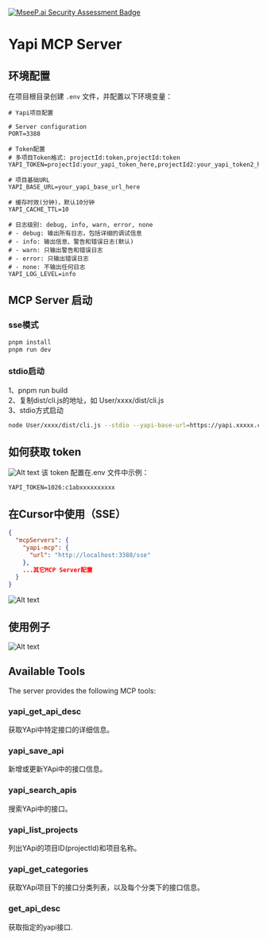 [![MseeP.ai Security Assessment Badge](https://mseep.net/pr/lzsheng-yapi-mcp-badge.png)](https://mseep.ai/app/lzsheng-yapi-mcp)

# Yapi MCP Server

## 环境配置

在项目根目录创建 `.env` 文件，并配置以下环境变量：

```env
# Yapi项目配置

# Server configuration
PORT=3388

# Token配置
# 多项目Token格式: projectId:token,projectId:token
YAPI_TOKEN=projectId:your_yapi_token_here,projectId2:your_yapi_token2_here

# 项目基础URL
YAPI_BASE_URL=your_yapi_base_url_here

# 缓存时效(分钟)，默认10分钟
YAPI_CACHE_TTL=10

# 日志级别: debug, info, warn, error, none
# - debug: 输出所有日志，包括详细的调试信息
# - info: 输出信息、警告和错误日志(默认)
# - warn: 只输出警告和错误日志
# - error: 只输出错误日志
# - none: 不输出任何日志
YAPI_LOG_LEVEL=info
```


## MCP Server 启动
### sse模式
```bash
pnpm install
pnpm run dev
```

### stdio启动
1、pnpm run build  
2、复制dist/cli.js的地址，如 User/xxxx/dist/cli.js  
3、stdio方式启动
```bash
node User/xxxx/dist/cli.js --stdio --yapi-base-url=https://yapi.xxxxx.com --yapi-token=projectId:token --yapi-cache-ttl=10 
```

## 如何获取 token
![Alt text](./images/token.png)
该 token 配置在.env 文件中示例：
```env
YAPI_TOKEN=1026:c1abxxxxxxxxxx
```

## 在Cursor中使用（SSE）
```json
{
  "mcpServers": {
    "yapi-mcp": {
      "url": "http://localhost:3388/sse"
    },
    ...其它MCP Server配置
  }
}
```
![Alt text](./images/sse-link.png)


## 使用例子
![Alt text](./images/demo1.png)

## Available Tools

The server provides the following MCP tools:

### yapi_get_api_desc

获取YApi中特定接口的详细信息。

### yapi_save_api

新增或更新YApi中的接口信息。

### yapi_search_apis

搜索YApi中的接口。


### yapi_list_projects

列出YApi的项目ID(projectId)和项目名称。


### yapi_get_categories

获取YApi项目下的接口分类列表，以及每个分类下的接口信息。


### get_api_desc

获取指定的yapi接口.
